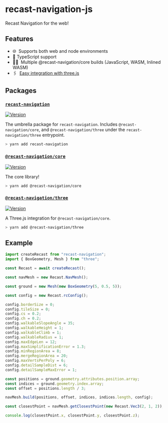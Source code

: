 # recast-navigation-js

Recast Navigation for the web!

## Features

- 🌐 ‎ Supports both web and node environments
- 💙 TypeScript support 
- 🙆‍♀️ ‎ Multiple @recast-navigation/core builds (JavaScript, WASM, Inlined WASM)
- 🖇 ‎ [Easy integration with three.js](https://github.com/isaac-mason/recast-navigation-js/tree/main/packages/recast-navigation-three)

## Packages

### [**`recast-navigation`**](https://github.com/isaac-mason/recast-navigation-js/tree/main/packages/recast-navigation)

[![Version](https://img.shields.io/npm/v/recast-navigation)](https://www.npmjs.com/package/recast-navigation)

The umbrella package for `recast-navigation`. Includes `@recast-navigation/core`, and `@recast-navigation/three` under the `recast-navigation/three` entrypoint.

```bash
> yarn add recast-navigation
```

### [**`@recast-navigation/core`**](https://github.com/isaac-mason/recast-navigation-js/tree/main/packages/recast-navigation-core)

[![Version](https://img.shields.io/npm/v/@recast-navigation/core)](https://www.npmjs.com/package/@recast-navigation/core)

The core library!

```bash
> yarn add @recast-navigation/core
```

### [**`@recast-navigation/three`**](https://github.com/isaac-mason/recast-navigation-js/tree/main/packages/recast-navigation-three)

[![Version](https://img.shields.io/npm/v/@recast-navigation/three)](https://www.npmjs.com/package/@recast-navigation/three)

A Three.js integration for `@recast-navigation/core`.

```bash
> yarn add @recast-navigation/three
```

## Example

```ts
import createRecast from "recast-navigation";
import { BoxGeometry, Mesh } from "three";

const Recast = await createRecast();

const navMesh = new Recast.NavMesh();

const ground = new Mesh(new BoxGeometry(5, 0.5, 5));

const config = new Recast.rcConfig();

config.borderSize = 0;
config.tileSize = 0;
config.cs = 0.2;
config.ch = 0.2;
config.walkableSlopeAngle = 35;
config.walkableHeight = 1;
config.walkableClimb = 1;
config.walkableRadius = 1;
config.maxEdgeLen = 12;
config.maxSimplificationError = 1.3;
config.minRegionArea = 8;
config.mergeRegionArea = 20;
config.maxVertsPerPoly = 6;
config.detailSampleDist = 6;
config.detailSampleMaxError = 1;

const positions = ground.geometry.attributes.position.array;
const indices = ground.geometry.index.array;
const offset = positions.length / 3;

navMesh.build(positions, offset, indices, indices.length, config);

const closestPoint = navMesh.getClosestPoint(new Recast.Vec3(2, 1, 2));

console.log(closestPoint.x, closestPoint.y, closestPoint.z);
```
